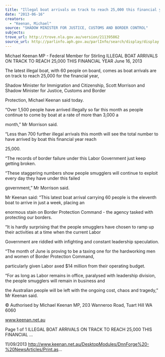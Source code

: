 ```yaml
---
title: "Illegal boat arrivals on track to reach 25,000 this financial year"
date: "2013-06-16"
creators:
  - "Keenan, Michael"
source: "SHADOW MINISTER FOR JUSTICE, CUSTOMS AND BORDER CONTROL"
subjects:
trove_url: http://trove.nla.gov.au/version/211395862
source_url: http://parlinfo.aph.gov.au/parlInfo/search/display/display.w3p;query=Id%3A%22media/pressrel/2719361%22
---
```


 Michael Keenan MP - Federal Member for  Stirling ILLEGAL BOAT ARRIVALS ON TRACK TO  REACH 25,000 THIS FINANCIAL YEAR June 16, 2013

 The latest illegal boat, with 60 people on board, comes as boat arrivals are on track to reach 25,000 for the financial year, 

 Shadow Minister for Immigration and Citizenship, Scott Morrison and Shadow Minister for Justice, Customs and Border 

 Protection, Michael Keenan said today.

 “Over 1,500 people have arrived illegally so far this month as people continue to come by boat at a rate of more than 3,000 a 

 month,” Mr Morrison said.

 “Less than 700 further illegal arrivals this month will see the total number to have arrived by boat this financial year reach 

 25,000.

 “The records of border failure under this Labor Government just keep getting broken.

 “These staggering numbers show people smugglers will continue to exploit every day they have under this failed 

 government,” Mr Morrison said.

 Mr Keenan said: “This latest boat arrival carrying 60 people is the eleventh boat to arrive in just a week, placing an 

 enormous stain on Border Protection Command - the agency tasked with protecting our borders.

 “It is hardly surprising that the people smugglers have chosen to ramp up their activities at a time when the current Labor 

 Government are riddled with infighting and constant leadership speculation.

 “The month of June is proving to be a taxing one for the hardworking men and women of Border Protection Command, 

 particularly given Labor axed $14 million from their operating budget.

 “For as long as Labor remains in office, paralysed with leadership division, the people smugglers will remain in business and 

 the Australian people will be left with the ongoing cost, chaos and tragedy,” Mr Keenan said.

 © Authorised by Michael Keenan MP, 203 Wanneroo Road, Tuart Hill WA 6060

 www.keenan.net.au

 Page 1 of 1 ILLEGAL BOAT ARRIVALS ON TRACK TO REACH 25,000 THIS FINANCIAL ...

 11/09/2013 http://www.keenan.net.au/DesktopModules/DnnForge%20-%20NewsArticles/Print.as...

